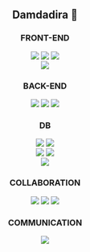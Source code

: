  <h2 align="center">Damdadira 🍊</h2>

<!-- <h3 align="center">PROFILE</h3>
<p align="center">
  <a href="https://developer.mozilla.org/en-US/docs/Web/HTML">
    <img src="https://img.shields.io/badge/html5-%23E34F26.svg?style=for-the-badge&logoColor=white&color=green" />
  </a>
</p> -->

<h3 align="center">FRONT-END</h3>
<p align="center">
  <img src="https://img.shields.io/badge/html5-%23E34F26.svg?style=for-the-badge&logo=html5&logoColor=white&color=green" />
  <img src="https://img.shields.io/badge/css3-%231572B6.svg?style=for-the-badge&logo=css3&logoColor=white&color=green" />
  <img src="https://img.shields.io/badge/javascript-%23323330.svg?style=for-the-badge&logo=javascript&logoColor=white&color=green" />
  <br>
  <img src="https://img.shields.io/badge/react-%2320232a.svg?style=for-the-badge&logo=javascript&logoColor=white&color=green" />
</p>

<h3 align="center">BACK-END</h3>
<p align="center">
  <img src="https://img.shields.io/badge/c%23-%23239120.svg?style=for-the-badge&logoColor=white&color=green" />
  <img src="https://img.shields.io/badge/.NET-5C2D91?style=for-the-badge&logo=.net&logoColor=white&color=green" />
  <img src="https://img.shields.io/badge/Eclipse-FE7A16.svg?style=for-the-badge&logo=Eclipse&logoColor=white&color=green" />
</p>

<h3 align="center">DB</h3>
<p align="center">
  <img src="https://img.shields.io/badge/mysql-4479A1.svg?style=for-the-badge&logo=mysql&logoColor=white&color=green" />
  <img src="https://img.shields.io/badge/Oracle-F80000?style=for-the-badge&logo=oracle&logoColor=white&color=green" />
  <br>
  <img src="https://img.shields.io/badge/postgres-%23316192.svg?style=for-the-badge&logo=postgresql&logoColor=white&color=green" />
  <img src="https://img.shields.io/badge/MongoDB-%234ea94b.svg?style=for-the-badge&logo=mongodb&logoColor=white&color=green" />
  <br>
  <img src="https://img.shields.io/badge/Dbeaver-F80000?style=for-the-badge&logo=oracle&logoColor=white&color=green" />
</p>

<h3 align="center">COLLABORATION</h3>
<p align="center">
  <img src="https://img.shields.io/badge/github-%23121011.svg?style=for-the-badge&logo=github&logoColor=white&color=green" />
  <img src="https://img.shields.io/badge/gitlab-%23181717.svg?style=for-the-badge&logo=gitlab&logoColor=white&color=green" />
  <img src="https://img.shields.io/badge/figma-%23F24E1E.svg?style=for-the-badge&logo=figma&logoColor=white&color=green" />
</p>

<h3 align="center">COMMUNICATION</h3>
<p align="center">
  <img src="https://img.shields.io/badge/Slack-4A154B?style=for-the-badge&logo=slack&logoColor=white&color=green" />
</p>